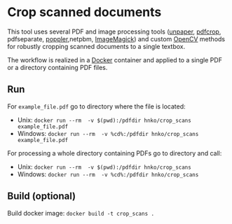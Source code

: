 # Crop scanned documents

This tool uses several PDF and image processing tools ([unpaper](https://www.berlios.de/software/unpaper/), [pdfcrop](https://github.com/ho-tex/pdfcrop), pdfseparate, [poppler](https://poppler.freedesktop.org/),netpbm, [ImageMagick](https://imagemagick.org/)) and custom [OpenCV](https://opencv.org/) methods for robustly cropping scanned documents to a single textbox.

The workflow is realized in a [Docker](https://www.docker.com/) container and applied to a single PDF or a directory containing PDF files.

## Run

For `example_file.pdf` go to directory where the file is located:

- Unix: `docker run --rm  -v $(pwd):/pdfdir hnko/crop_scans example_file.pdf`
- Windows: `docker run --rm  -v %cd%:/pdfdir hnko/crop_scans example_file.pdf`

For processing a whole directory containing PDFs go to directory and call:
- Unix: `docker run --rm  -v $(pwd):/pdfdir hnko/crop_scans`
- Windows: `docker run --rm  -v %cd%:/pdfdir hnko/crop_scans`


## Build (optional)

Build docker image: `docker build -t crop_scans .`

